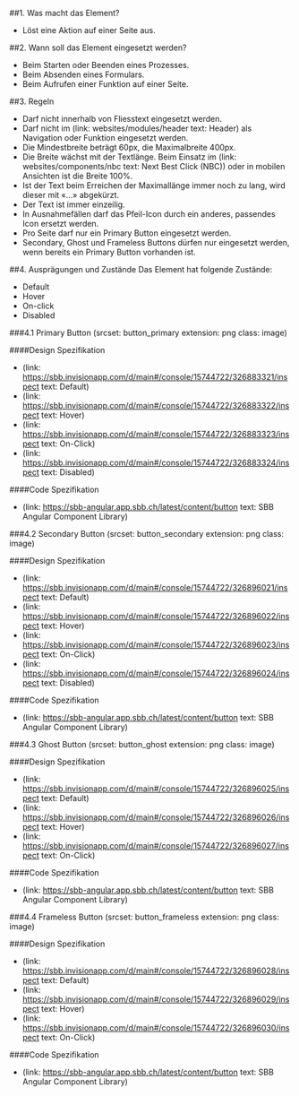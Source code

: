 ##1. Was macht das Element?
* Löst eine Aktion auf einer Seite aus.

##2. Wann soll das Element eingesetzt werden? 
* Beim Starten oder Beenden eines Prozesses.
* Beim Absenden eines Formulars.
* Beim Aufrufen einer Funktion auf einer Seite.

##3. Regeln
* Darf nicht innerhalb von Fliesstext eingesetzt werden.
* Darf nicht im (link: websites/modules/header text: Header) als Navigation oder Funktion eingesetzt werden.
* Die Mindestbreite beträgt 60px, die Maximalbreite 400px.
* Die Breite wächst mit der Textlänge. Beim Einsatz im (link: websites/components/nbc text: Next Best Click (NBC)) oder in mobilen Ansichten ist die Breite 100%.
* Ist der Text beim Erreichen der Maximallänge immer noch zu lang, wird dieser mit «\...» abgekürzt.
* Der Text ist immer einzeilig.
* In Ausnahmefällen darf das Pfeil-Icon durch ein anderes, passendes Icon ersetzt werden.
* Pro Seite darf nur ein Primary Button eingesetzt werden.
* Secondary, Ghost und Frameless Buttons dürfen nur eingesetzt werden, wenn bereits ein Primary Button vorhanden ist.

##4. Ausprägungen und Zustände
Das Element hat folgende Zustände:
* Default
* Hover
* On-click
* Disabled

###4.1 Primary Button
(srcset: button_primary extension: png class: image)

####Design Spezifikation
*   (link: https://sbb.invisionapp.com/d/main#/console/15744722/326883321/inspect text: Default)
*   (link: https://sbb.invisionapp.com/d/main#/console/15744722/326883322/inspect text: Hover)
*   (link: https://sbb.invisionapp.com/d/main#/console/15744722/326883323/inspect text: On-Click)
*   (link: https://sbb.invisionapp.com/d/main#/console/15744722/326883324/inspect text: Disabled)

####Code Spezifikation
* (link: https://sbb-angular.app.sbb.ch/latest/content/button text: SBB Angular Component Library)

###4.2 Secondary Button
(srcset: button_secondary extension: png class: image)

####Design Spezifikation
*   (link: https://sbb.invisionapp.com/d/main#/console/15744722/326896021/inspect text: Default)
*   (link: https://sbb.invisionapp.com/d/main#/console/15744722/326896022/inspect text: Hover)
*   (link: https://sbb.invisionapp.com/d/main#/console/15744722/326896023/inspect text: On-Click)
*   (link: https://sbb.invisionapp.com/d/main#/console/15744722/326896024/inspect text: Disabled)

####Code Spezifikation
* (link: https://sbb-angular.app.sbb.ch/latest/content/button text: SBB Angular Component Library)

###4.3 Ghost Button
(srcset: button_ghost extension: png class: image)

####Design Spezifikation
*   (link: https://sbb.invisionapp.com/d/main#/console/15744722/326896025/inspect text: Default)
*   (link: https://sbb.invisionapp.com/d/main#/console/15744722/326896026/inspect text: Hover)
*   (link: https://sbb.invisionapp.com/d/main#/console/15744722/326896027/inspect text: On-Click)

####Code Spezifikation
* (link: https://sbb-angular.app.sbb.ch/latest/content/button text: SBB Angular Component Library)

###4.4 Frameless Button
(srcset: button_frameless extension: png class: image)

####Design Spezifikation
*   (link: https://sbb.invisionapp.com/d/main#/console/15744722/326896028/inspect text: Default)
*   (link: https://sbb.invisionapp.com/d/main#/console/15744722/326896029/inspect text: Hover)
*   (link: https://sbb.invisionapp.com/d/main#/console/15744722/326896030/inspect text: On-Click)

####Code Spezifikation
* (link: https://sbb-angular.app.sbb.ch/latest/content/button text: SBB Angular Component Library)